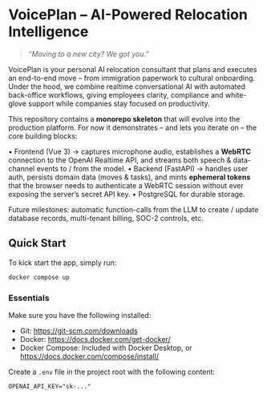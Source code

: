 # VoicePlan – AI-Powered Relocation Intelligence

> _“Moving to a new city? We got you.”_

VoicePlan is your personal AI relocation consultant that plans and executes an
end-to-end move – from immigration paperwork to cultural onboarding.  Under the
hood, we combine realtime conversational AI with automated
back-office workflows, giving employees clarity, compliance and white-glove
support while companies stay focused on productivity.

This repository contains a **monorepo skeleton** that will evolve into the
production platform.  For now it demonstrates – and lets you iterate on – the
core building blocks:

• Frontend (Vue 3) → captures microphone audio, establishes a **WebRTC**
  connection to the OpenAI Realtime API, and streams both speech & data-channel
  events to / from the model.
• Backend (FastAPI) → handles user auth, persists domain data (moves & tasks),
  and mints **ephemeral tokens** that the browser needs to authenticate a
  WebRTC session without ever exposing the server’s secret API key.
• PostgreSQL for durable storage.

Future milestones: automatic function-calls from the LLM to create / update
database records, multi-tenant billing, SOC-2 controls, etc.

## Quick Start

To kick start the app, simply run:

```bash
docker compose up
```
  
### Essentials

Make sure you have the following installed:
- Git: https://git-scm.com/downloads
- Docker: https://docs.docker.com/get-docker/
- Docker Compose: Included with Docker Desktop, or https://docs.docker.com/compose/install/

Create a `.env` file in the project root with the following content:

```env
OPENAI_API_KEY="sk-..."
```

